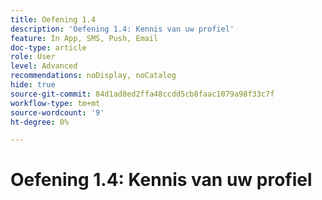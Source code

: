 ```yaml
---
title: Oefening 1.4
description: 'Oefening 1.4: Kennis van uw profiel'
feature: In App, SMS, Push, Email
doc-type: article
role: User
level: Advanced
recommendations: noDisplay, noCatalog
hide: true
source-git-commit: 84d1ad8ed2ffa48ccdd5cb8faac1079a98f33c7f
workflow-type: tm+mt
source-wordcount: '9'
ht-degree: 0%

---
```



# Oefening 1.4: Kennis van uw profiel
